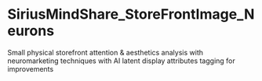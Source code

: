 # SiriusMindShare_StoreFrontImage_Neurons
Small physical storefront attention &amp; aesthetics analysis with neuromarketing techniques with AI latent display attributes tagging for improvements
